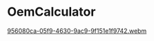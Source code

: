 # OemCalculator
[956080ca-05f9-4630-9ac9-9f151e1f9742.webm](https://user-images.githubusercontent.com/81297977/228193439-aec14232-bdf0-412c-8b99-32d81d528592.webm)
